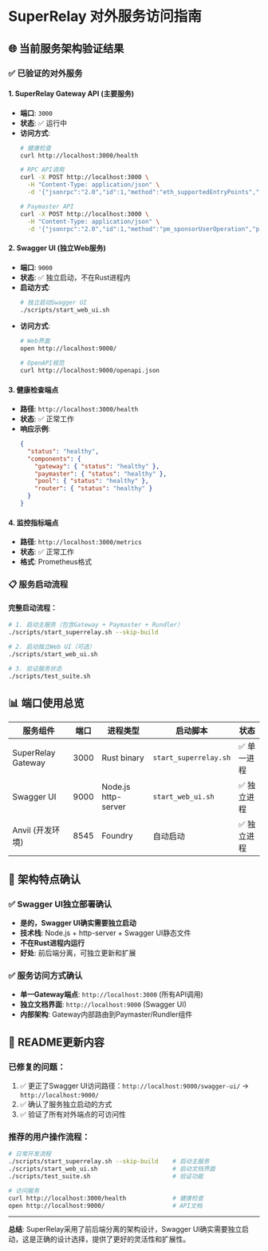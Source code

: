 # SuperRelay 对外服务访问指南

## 🌐 当前服务架构验证结果

### ✅ **已验证的对外服务**

#### 1. SuperRelay Gateway API (主要服务)
- **端口**: `3000`
- **状态**: ✅ 运行中
- **访问方式**:
  ```bash
  # 健康检查
  curl http://localhost:3000/health
  
  # RPC API调用
  curl -X POST http://localhost:3000 \
    -H "Content-Type: application/json" \
    -d '{"jsonrpc":"2.0","id":1,"method":"eth_supportedEntryPoints","params":[]}'
  
  # Paymaster API
  curl -X POST http://localhost:3000 \
    -H "Content-Type: application/json" \
    -d '{"jsonrpc":"2.0","id":1,"method":"pm_sponsorUserOperation","params":[...]}'
  ```

#### 2. Swagger UI (独立Web服务)
- **端口**: `9000`
- **状态**: ✅ 独立启动，不在Rust进程内
- **启动方式**:
  ```bash
  # 独立启动Swagger UI
  ./scripts/start_web_ui.sh
  ```
- **访问方式**:
  ```bash
  # Web界面
  open http://localhost:9000/
  
  # OpenAPI规范
  curl http://localhost:9000/openapi.json
  ```

#### 3. 健康检查端点
- **路径**: `http://localhost:3000/health`
- **状态**: ✅ 正常工作
- **响应示例**:
  ```json
  {
    "status": "healthy",
    "components": {
      "gateway": { "status": "healthy" },
      "paymaster": { "status": "healthy" },
      "pool": { "status": "healthy" },
      "router": { "status": "healthy" }
    }
  }
  ```

#### 4. 监控指标端点
- **路径**: `http://localhost:3000/metrics`
- **状态**: ✅ 正常工作
- **格式**: Prometheus格式

### 📋 **服务启动流程**

#### 完整启动流程：
```bash
# 1. 启动主服务（包含Gateway + Paymaster + Rundler）
./scripts/start_superrelay.sh --skip-build

# 2. 启动独立Web UI（可选）
./scripts/start_web_ui.sh

# 3. 验证服务状态
./scripts/test_suite.sh
```

## 📊 **端口使用总览**

| 服务组件 | 端口 | 进程类型 | 启动脚本 | 状态 |
|----------|------|----------|----------|------|
| SuperRelay Gateway | 3000 | Rust binary | `start_superrelay.sh` | ✅ 单一进程 |
| Swagger UI | 9000 | Node.js http-server | `start_web_ui.sh` | ✅ 独立进程 |
| Anvil (开发环境) | 8545 | Foundry | 自动启动 | ✅ 独立进程 |

## 🔧 **架构特点确认**

### ✅ **Swagger UI独立部署确认**
- **是的，Swagger UI确实需要独立启动**
- **技术栈**: Node.js + http-server + Swagger UI静态文件
- **不在Rust进程内运行**
- **好处**: 前后端分离，可独立更新和扩展

### ✅ **服务访问方式确认**
- **单一Gateway端点**: `http://localhost:3000` (所有API调用)
- **独立文档界面**: `http://localhost:9000` (Swagger UI)
- **内部架构**: Gateway内部路由到Paymaster/Rundler组件

## 🎯 **README更新内容**

### 已修复的问题：
1. ✅ 更正了Swagger UI访问路径：`http://localhost:9000/swagger-ui/` → `http://localhost:9000/`
2. ✅ 确认了服务独立启动的方式
3. ✅ 验证了所有对外端点的可访问性

### 推荐的用户操作流程：
```bash
# 日常开发流程
./scripts/start_superrelay.sh --skip-build    # 启动主服务
./scripts/start_web_ui.sh                     # 启动文档界面
./scripts/test_suite.sh                       # 验证功能

# 访问服务
curl http://localhost:3000/health             # 健康检查  
open http://localhost:9000/                   # API文档
```

---

**总结**: SuperRelay采用了前后端分离的架构设计，Swagger UI确实需要独立启动，这是正确的设计选择，提供了更好的灵活性和扩展性。